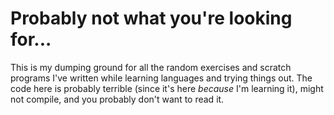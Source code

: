 # Probably not what you're looking for...

This is my dumping ground for all the random exercises and scratch
programs I've written while learning languages and trying things
out. The code here is probably terrible (since it's here _because_ I'm
learning it), might not compile, and you probably don't want to read it.
